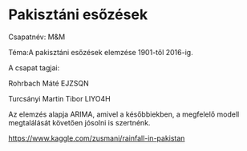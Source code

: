 # Pakisztáni esőzések 

Csapatnév: M&M

Téma:A pakisztáni esőzések elemzése 1901-től 2016-ig.

A csapat tagjai:

Rohrbach Máté EJZSQN

Turcsányi Martin Tibor LIYO4H

Az elemzés alapja ARIMA, amivel a későbbiekben, a megfelelő modell megtalálását követően jósolni is szertnénk.

https://www.kaggle.com/zusmani/rainfall-in-pakistan

